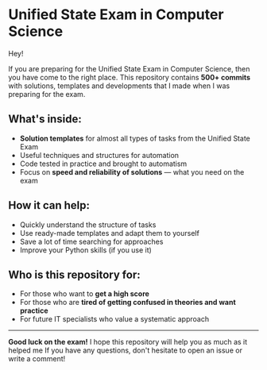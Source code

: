 # Unified State Exam in Computer Science

Hey!

If you are preparing for the Unified State Exam in Computer Science, then you have come to the right place. This repository contains **500+ commits** with solutions, templates and developments that I made when I was preparing for the exam.

## What's inside:
- **Solution templates** for almost all types of tasks from the Unified State Exam
- Useful techniques and structures for automation
- Code tested in practice and brought to automatism
- Focus on **speed and reliability of solutions** — what you need on the exam

## How it can help:
- Quickly understand the structure of tasks
- Use ready-made templates and adapt them to yourself
- Save a lot of time searching for approaches
- Improve your Python skills (if you use it)

## Who is this repository for:
- For those who want to **get a high score**
- For those who are **tired of getting confused in theories and want practice**
- For future IT specialists who value a systematic approach

---

**Good luck on the exam!** I hope this repository will help you as much as it helped me
If you have any questions, don't hesitate to open an issue or write a comment!
